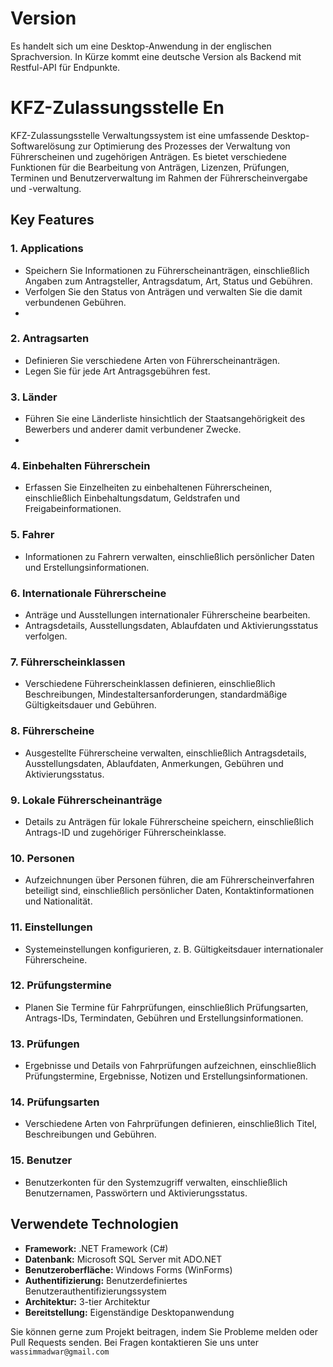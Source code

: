 # Version
Es handelt sich um eine Desktop-Anwendung in der englischen Sprachversion. In Kürze kommt eine deutsche Version als Backend mit Restful-API für Endpunkte.

# KFZ-Zulassungsstelle En 
KFZ-Zulassungsstelle  Verwaltungssystem ist eine umfassende Desktop-Softwarelösung zur Optimierung des Prozesses der Verwaltung von Führerscheinen und zugehörigen Anträgen. Es bietet verschiedene Funktionen für die Bearbeitung von Anträgen, Lizenzen, Prüfungen, Terminen und Benutzerverwaltung im Rahmen der Führerscheinvergabe und -verwaltung.

## Key Features

### 1. Applications
- Speichern Sie Informationen zu Führerscheinanträgen, einschließlich Angaben zum Antragsteller, Antragsdatum, Art, Status und Gebühren.
- Verfolgen Sie den Status von Anträgen und verwalten Sie die damit verbundenen Gebühren.
- 
 ### 2. Antragsarten
- Definieren Sie verschiedene Arten von Führerscheinanträgen.
- Legen Sie für jede Art Antragsgebühren fest.
 
 ### 3. Länder
- Führen Sie eine Länderliste hinsichtlich der Staatsangehörigkeit des Bewerbers und anderer damit verbundener Zwecke.
- 
 ### 4. Einbehalten Führerschein
- Erfassen Sie Einzelheiten zu einbehaltenen Führerscheinen, einschließlich Einbehaltungsdatum, Geldstrafen und Freigabeinformationen.

 ### 5. Fahrer
- Informationen zu Fahrern verwalten, einschließlich persönlicher Daten und Erstellungsinformationen.

### 6. Internationale Führerscheine
- Anträge und Ausstellungen internationaler Führerscheine bearbeiten.
- Antragsdetails, Ausstellungsdaten, Ablaufdaten und Aktivierungsstatus verfolgen.

### 7. Führerscheinklassen
- Verschiedene Führerscheinklassen definieren, einschließlich Beschreibungen, Mindestaltersanforderungen, standardmäßige Gültigkeitsdauer und Gebühren.

### 8. Führerscheine
- Ausgestellte Führerscheine verwalten, einschließlich Antragsdetails, Ausstellungsdaten, Ablaufdaten, Anmerkungen, Gebühren und Aktivierungsstatus.

### 9. Lokale Führerscheinanträge
- Details zu Anträgen für lokale Führerscheine speichern, einschließlich Antrags-ID und zugehöriger Führerscheinklasse.

### 10. Personen
- Aufzeichnungen über Personen führen, die am Führerscheinverfahren beteiligt sind, einschließlich persönlicher Daten, Kontaktinformationen und Nationalität.

### 11. Einstellungen
- Systemeinstellungen konfigurieren, z. B. Gültigkeitsdauer internationaler Führerscheine.

### 12. Prüfungstermine
- Planen Sie Termine für Fahrprüfungen, einschließlich Prüfungsarten, Antrags-IDs, Termindaten, Gebühren und Erstellungsinformationen.

### 13. Prüfungen
- Ergebnisse und Details von Fahrprüfungen aufzeichnen, einschließlich Prüfungstermine, Ergebnisse, Notizen und Erstellungsinformationen.

### 14. Prüfungsarten
- Verschiedene Arten von Fahrprüfungen definieren, einschließlich Titel, Beschreibungen und Gebühren.

### 15. Benutzer
- Benutzerkonten für den Systemzugriff verwalten, einschließlich Benutzernamen, Passwörtern und Aktivierungsstatus.

## Verwendete Technologien
- **Framework:** .NET Framework (C#)
- **Datenbank:** Microsoft SQL Server mit ADO.NET
- **Benutzeroberfläche:** Windows Forms (WinForms)
- **Authentifizierung:** Benutzerdefiniertes Benutzerauthentifizierungssystem
- **Architektur:** 3-tier  Architektur
- **Bereitstellung:** Eigenständige Desktopanwendung

Sie können gerne zum Projekt beitragen, indem Sie Probleme melden oder Pull Requests senden. Bei Fragen kontaktieren Sie uns unter `wassimmadwar@gmail.com`
